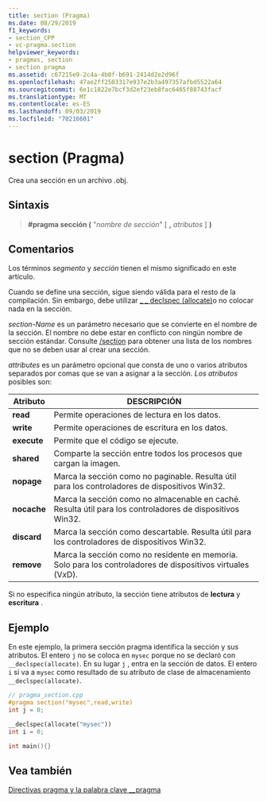 ```yaml
---
title: section (Pragma)
ms.date: 08/29/2019
f1_keywords:
- section_CPP
- vc-pragma.section
helpviewer_keywords:
- pragmas, section
- section pragma
ms.assetid: c67215e9-2c4a-4b0f-b691-2414d2e2d96f
ms.openlocfilehash: 47ae2ff2503317e937e2b3a497357afbd5522a64
ms.sourcegitcommit: 6e1c1822e7bcf3d2ef23eb8fac6465f88743facf
ms.translationtype: MT
ms.contentlocale: es-ES
ms.lasthandoff: 09/03/2019
ms.locfileid: "70216601"
---
```

# <a name="section-pragma"></a>section (Pragma)

Crea una sección en un archivo .obj.

## <a name="syntax"></a>Sintaxis

> **#pragma sección (** "*nombre de sección*" [ **,** *atributos* ] **)**

## <a name="remarks"></a>Comentarios

Los términos *segmento* y *sección* tienen el mismo significado en este artículo.

Cuando se define una sección, sigue siendo válida para el resto de la compilación. Sin embargo, debe utilizar [_ _ declspec (allocate)](../cpp/allocate.md)o no colocar nada en la sección.

*section-Name* es un parámetro necesario que se convierte en el nombre de la sección. El nombre no debe estar en conflicto con ningún nombre de sección estándar. Consulte [/section](../build/reference/section-specify-section-attributes.md) para obtener una lista de los nombres que no se deben usar al crear una sección.

*attributes* es un parámetro opcional que consta de uno o varios atributos separados por comas que se van a asignar a la sección. *Los atributos* posibles son:

|Atributo|DESCRIPCIÓN|
|-|-|
|**read**|Permite operaciones de lectura en los datos.|
|**write**|Permite operaciones de escritura en los datos.|
|**execute**|Permite que el código se ejecute.|
|**shared**|Comparte la sección entre todos los procesos que cargan la imagen.|
|**nopage**|Marca la sección como no paginable. Resulta útil para los controladores de dispositivos Win32.|
|**nocache**|Marca la sección como no almacenable en caché. Resulta útil para los controladores de dispositivos Win32.|
|**discard**|Marca la sección como descartable. Resulta útil para los controladores de dispositivos Win32.|
|**remove**|Marca la sección como no residente en memoria. Solo para los controladores de dispositivos virtuales (V*x*D).|

Si no especifica ningún atributo, la sección tiene atributos de **lectura** y **escritura** .

## <a name="example"></a>Ejemplo

En este ejemplo, la primera sección pragma identifica la sección y sus atributos. El entero `j` no se coloca en `mysec` porque no se declaró con `__declspec(allocate)`. En su lugar `j` , entra en la sección de datos. El entero `i` sí va a `mysec` como resultado de su atributo de clase de almacenamiento `__declspec(allocate)`.

```cpp
// pragma_section.cpp
#pragma section("mysec",read,write)
int j = 0;

__declspec(allocate("mysec"))
int i = 0;

int main(){}
```

## <a name="see-also"></a>Vea también

[Directivas pragma y la palabra clave __pragma](../preprocessor/pragma-directives-and-the-pragma-keyword.md)
